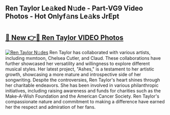 ## Ren Taylor Le𝚊ked N𝚞de - Part-VG9 Video Photos - Hot Onlyf𝚊ns Le𝚊ks JrEpt

# <h2><a href="http://ab56444.deff.icu/?id=Ren+Taylor">🔗 New 👉🔴 Ren Taylor VIDEO Photos</a></h2>

[![Ren Taylor N𝚞des](https://i.imgur.com/rIISA9y.gif)](http://ab56444.deff.icu/?id=Ren+Taylor)
Ren Taylor has collaborated with various artists, including mxmtoon, Chelsea Cutler, and Claud. These collaborations have further showcased her versatility and willingness to explore different musical styles. Her latest project, "Ashes," is a testament to her artistic growth, showcasing a more mature and introspective side of her songwriting. Despite the controversies, Ren Taylor's heart shines through her charitable endeavors. She has been involved in various philanthropic initiatives, including raising awareness and funds for charities such as the Make-A-Wish Foundation and the American Cancer Society. Ren Taylor's compassionate nature and commitment to making a difference have earned her the respect and admiration of her fans.
